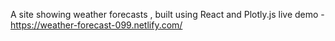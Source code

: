 A site showing weather forecasts , built using React and Plotly.js
live demo - https://weather-forecast-099.netlify.com/
